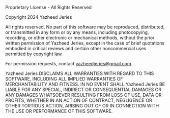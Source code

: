 Proprietary License - All Rights Reserved

Copyright 2024 Yazheed Jeries

All rights reserved. No part of this software may be reproduced, distributed, or transmitted in any form or by any means, including photocopying, recording, or other electronic or mechanical methods, without the prior written permission of Yazheed Jeries, except in the case of brief quotations embodied in critical reviews and certain other noncommercial uses permitted by copyright law.

For permission requests, contact yazheedjeries@gmail.com.

Yazheed Jeries DISCLAIMS ALL WARRANTIES WITH REGARD TO THIS SOFTWARE, INCLUDING ALL IMPLIED WARRANTIES OF MERCHANTABILITY AND FITNESS. IN NO EVENT SHALL Yazheed Jeries BE LIABLE FOR ANY SPECIAL, INDIRECT OR CONSEQUENTIAL DAMAGES OR ANY DAMAGES WHATSOEVER RESULTING FROM LOSS OF USE, DATA OR PROFITS, WHETHER IN AN ACTION OF CONTRACT, NEGLIGENCE OR OTHER TORTIOUS ACTION, ARISING OUT OF OR IN CONNECTION WITH THE USE OR PERFORMANCE OF THIS SOFTWARE.
